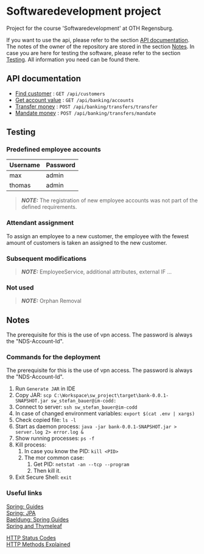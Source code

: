 # Softwaredevelopment project

Project for the course 'Softwaredevelopment' at OTH Regensburg.

If you want to use the api, please refer to the section
[API documentation](#api-documentation). The notes of the owner of the repository are stored in the section
[Notes](#notes). In case you are here for testing the software, please refer to the section
[Testing](#testing). All information you need can be found there.

## API documentation

* [Find customer](documentation/customer/findCustomer.md) : `GET /api/customers`
* [Get account value](documentation/banking/getAccountValue.md) : `GET /api/banking/accounts`
* [Transfer money](documentation/banking/transferMoney.md) : `POST /api/banking/transfers/transfer`
* [Mandate money](documentation/banking/mandateMoney.md) : `POST /api/banking/transfers/mandate`

## Testing

### Predefined employee accounts

| Username | Password |
| -------- | -------- |
| max      | admin    |
| thomas   | admin    |

> **_NOTE:_**  The registration of new employee accounts was not part of the defined requirements.

### Attendant assignment

To assign an employee to a new customer, the employee with the fewest amount
of customers is taken an assigned to the new customer.

### Subsequent modifications

> **_NOTE:_** EmployeeService, additional attributes, external IF ... 

### Not used

> **_NOTE:_** Orphan Removal


## Notes

The prerequisite for this is the use of vpn access. The password is always the "NDS-Account-Id".

### Commands for the deployment

The prerequisite for this is the use of vpn access. The password is always the "NDS-Account-Id".

1. Run `Generate JAR` in IDE
1. Copy JAR: `scp C:\Workspace\sw_project\target\bank-0.0.1-SNAPSHOT.jar sw_stefan_bauer@im-codd:`
1. Connect to server: `ssh sw_stefan_bauer@im-codd`
1. In case of changed environment variables: `export $(cat .env | xargs)`
1. Check copied file: `ls -l`
1. Start as daemon process: `java -jar bank-0.0.1-SNAPSHOT.jar > server.log 2> error.log &`
1. Show running processes: `ps -f`
1. Kill process:
    1. In case you know the PID: `kill <PID>`
    1. The mor common case:
        1. Get PID: `netstat -an --tcp --program`
        1. Then kill it.
1. Exit Secure Shell: `exit`

### Useful links

[Spring: Guides](https://spring.io/guides) \
[Spring: JPA](https://docs.spring.io/spring-data/jpa/docs/current/reference/html/#preface) \
[Baeldung: Spring Guides](https://www.baeldung.com/) \
[Spring and Thymeleaf](https://www.thymeleaf.org/doc/tutorials/2.1/thymeleafspring.html)

[HTTP Status Codes](https://de.wikipedia.org/wiki/HTTP-Statuscode) \
[HTTP Methods Explained](https://restfulapi.net/http-methods/#delete)


